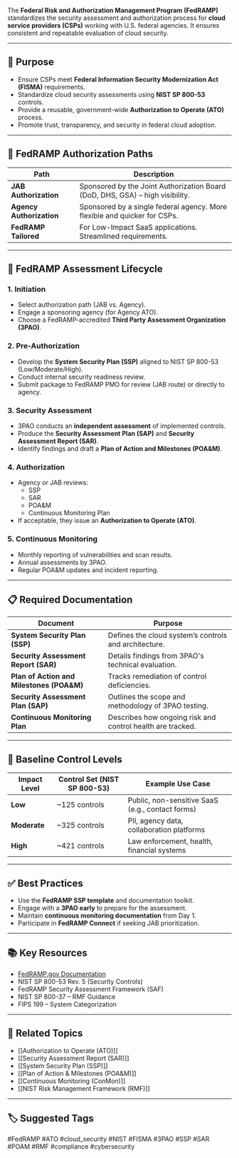 The **Federal Risk and Authorization Management Program (FedRAMP)** standardizes the security assessment and authorization process for **cloud service providers (CSPs)** working with U.S. federal agencies. It ensures consistent and repeatable evaluation of cloud security.

---

## 🎯 Purpose

- Ensure CSPs meet **Federal Information Security Modernization Act (FISMA)** requirements.
- Standardize cloud security assessments using **NIST SP 800-53** controls.
- Provide a reusable, government-wide **Authorization to Operate (ATO)** process.
- Promote trust, transparency, and security in federal cloud adoption.

---

## 🧱 FedRAMP Authorization Paths

| Path                     | Description                                                                 |
|--------------------------|-----------------------------------------------------------------------------|
| **JAB Authorization**     | Sponsored by the Joint Authorization Board (DoD, DHS, GSA) – high visibility. |
| **Agency Authorization**  | Sponsored by a single federal agency. More flexible and quicker for CSPs.    |
| **FedRAMP Tailored**      | For Low-Impact SaaS applications. Streamlined requirements.                 |

---

## 🔁 FedRAMP Assessment Lifecycle

### 1. **Initiation**
- Select authorization path (JAB vs. Agency).
- Engage a sponsoring agency (for Agency ATO).
- Choose a FedRAMP-accredited **Third Party Assessment Organization (3PAO)**.

### 2. **Pre-Authorization**
- Develop the **System Security Plan (SSP)** aligned to NIST SP 800-53 (Low/Moderate/High).
- Conduct internal security readiness review.
- Submit package to FedRAMP PMO for review (JAB route) or directly to agency.

### 3. **Security Assessment**
- 3PAO conducts an **independent assessment** of implemented controls.
- Produce the **Security Assessment Plan (SAP)** and **Security Assessment Report (SAR)**.
- Identify findings and draft a **Plan of Action and Milestones (POA&M)**.

### 4. **Authorization**
- Agency or JAB reviews:
  - SSP  
  - SAR  
  - POA&M  
  - Continuous Monitoring Plan
- If acceptable, they issue an **Authorization to Operate (ATO)**.

### 5. **Continuous Monitoring**
- Monthly reporting of vulnerabilities and scan results.
- Annual assessments by 3PAO.
- Regular POA&M updates and incident reporting.

---

## 📋 Required Documentation

| Document                     | Purpose                                                                 |
|------------------------------|-------------------------------------------------------------------------|
| **System Security Plan (SSP)** | Defines the cloud system’s controls and architecture.                   |
| **Security Assessment Report (SAR)** | Details findings from 3PAO's technical evaluation.              |
| **Plan of Action and Milestones (POA&M)** | Tracks remediation of control deficiencies.             |
| **Security Assessment Plan (SAP)** | Outlines the scope and methodology of 3PAO testing.             |
| **Continuous Monitoring Plan** | Describes how ongoing risk and control health are tracked.            |

---

## 🔐 Baseline Control Levels

| Impact Level | Control Set (NIST SP 800-53) | Example Use Case                                |
|--------------|------------------------------|--------------------------------------------------|
| **Low**      | ~125 controls                | Public, non-sensitive SaaS (e.g., contact forms) |
| **Moderate** | ~325 controls                | PII, agency data, collaboration platforms         |
| **High**     | ~421 controls                | Law enforcement, health, financial systems        |

---

## ✅ Best Practices

- Use the **FedRAMP SSP template** and documentation toolkit.
- Engage with a **3PAO early** to prepare for the assessment.
- Maintain **continuous monitoring documentation** from Day 1.
- Participate in **FedRAMP Connect** if seeking JAB prioritization.

---

## 📚 Key Resources

- [FedRAMP.gov Documentation](https://www.fedramp.gov/documents/)
- NIST SP 800-53 Rev. 5 (Security Controls)
- FedRAMP Security Assessment Framework (SAF)
- NIST SP 800-37 – RMF Guidance
- FIPS 199 – System Categorization

---

## 🧩 Related Topics

- [[Authorization to Operate (ATO)]]
- [[Security Assessment Report (SAR)]]
- [[System Security Plan (SSP)]]
- [[Plan of Action & Milestones (POA&M)]]
- [[Continuous Monitoring (ConMon)]]
- [[NIST Risk Management Framework (RMF)]]

---

## 🏷 Suggested Tags

#FedRAMP #ATO #cloud_security #NIST #FISMA #3PAO #SSP #SAR #POAM #RMF #compliance #cybersecurity

